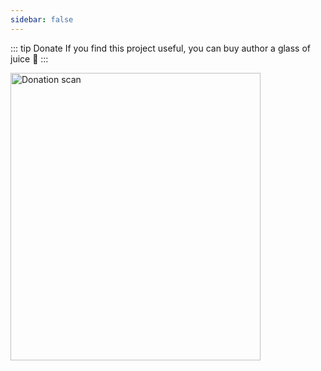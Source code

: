```yaml
---
sidebar: false
---
```


::: tip Donate
If you find this project useful, you can buy author a glass of juice :tropical_drink:
:::

<img src="https://mgbq.github.io/donate/donate.jpg" width="400px" height="460px" alt="Donation scan">


